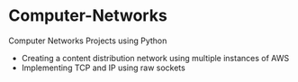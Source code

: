 # Computer-Networks
Computer Networks Projects using Python

- Creating a content distribution network using multiple instances of AWS
- Implementing TCP and IP using raw sockets
